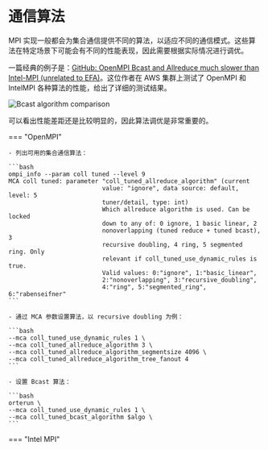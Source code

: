 # 通信算法

MPI 实现一般都会为集合通信提供不同的算法，以适应不同的通信模式。这些算法在特定场景下可能会有不同的性能表现，因此需要根据实际情况进行调优。

一篇经典的例子是：[GitHub: OpenMPI Bcast and Allreduce much slower than Intel-MPI (unrelated to EFA)](https://github.com/aws/aws-parallelcluster/issues/1436)。这位作者在 AWS 集群上测试了 OpenMPI 和 IntelMPI 各种算法的性能，给出了详细的测试结果。

![Bcast algorithm comparison](https://user-images.githubusercontent.com/25473287/68506534-d4827e00-0237-11ea-8d04-e6b1836d96b8.png)

可以看出性能差距还是比较明显的，因此算法调优是非常重要的。

=== "OpenMPI"

    - 列出可用的集合通信算法：

    ```bash
    ompi_info --param coll tuned --level 9
    MCA coll tuned: parameter "coll_tuned_allreduce_algorithm" (current
                              value: "ignore", data source: default, level: 5
                              tuner/detail, type: int)
                              Which allreduce algorithm is used. Can be locked
                              down to any of: 0 ignore, 1 basic linear, 2
                              nonoverlapping (tuned reduce + tuned bcast), 3
                              recursive doubling, 4 ring, 5 segmented ring. Only
                              relevant if coll_tuned_use_dynamic_rules is true.
                              Valid values: 0:"ignore", 1:"basic_linear",
                              2:"nonoverlapping", 3:"recursive_doubling",
                              4:"ring", 5:"segmented_ring", 6:"rabenseifner"
    ```

    - 通过 MCA 参数设置算法，以 recursive doubling 为例：

    ```bash
    --mca coll_tuned_use_dynamic_rules 1 \
    --mca coll_tuned_allreduce_algorithm 3 \
    --mca coll_tuned_allreduce_algorithm_segmentsize 4096 \
    --mca coll_tuned_allreduce_algorithm_tree_fanout 4
    ```

    - 设置 Bcast 算法：

    ```bash
    orterun \
    --mca coll_tuned_use_dynamic_rules 1 \
    --mca coll_tuned_bcast_algorithm $algo \
    ```

=== "Intel MPI"
